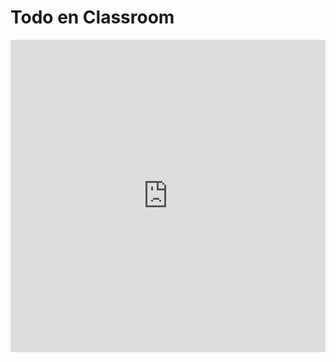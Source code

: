# Todo en Classroom

<iframe src="https://docs.google.com/presentation/d/e/2PACX-1vT-gKLglVqnNiqf2WREHPOSh8p6Q-1aWP4UNkU67K8zsPH_i4frgKpCVtkiEuOCn1l0hEkSSePeBQa7/embed?start=false&loop=false&delayms=3000" frameborder="0" width="100%" height=
"500" allowfullscreen="true" mozallowfullscreen="true" webkitallowfullscreen="true"></iframe>
